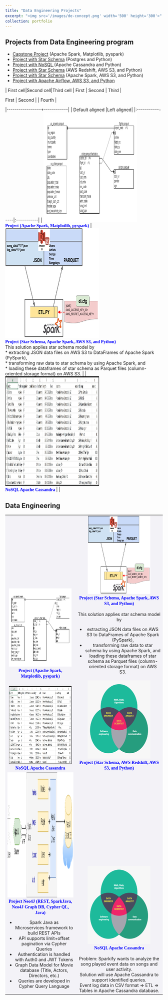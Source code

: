 ```yaml
---
title: "Data Engineering Projects"
excerpt: "<img src='/images/de-concept.png' width='500' height='300'>"
collection: portfolio
---
```

 


Projects from Data Engineering program 
---
* [Capstone Project](https://github.com/ozdemirht/Data-Enginering/blob/master/capstone/Capstone%20Project%20Report.ipynb) (Apache Spark, Matplotlib, pyspark)
* [Project with Star Schema](https://github.com/ozdemirht/Data-Enginering/blob/master/Project-1) (Postgres and Python)
* [Project with NoSQL ](https://github.com/ozdemirht/Data-Enginering/blob/master/project-2%20(Apache%20Cassandra)/Project_1B_%20Project.ipynb) (Apache Cassandra and Python)
* [Project with Star Schema](https://github.com/ozdemirht/Data-Enginering/blob/master/Project-3/README.md) (AWS Redshift, AWS S3, and Python)
* [Project with Star Schema](https://github.com/ozdemirht/Data-Enginering/blob/master/Project-4) (Apache Spark, AWS S3, and Python)
* [Project with Apache Airflow, AWS S3, and Python](https://github.com/ozdemirht/Data-Enginering/blob/master/Project-5/README.md) 
 

| First cell|Second cell|Third cell
| First | Second | Third |  

First | Second | | Fourth |


|-----------------+------------|
| Default aligned |Left aligned|
|:----------------|:-----------|
| <a href="https://github.com/ozdemirht/Data-Enginering/blob/master/capstone/Capstone%20Project%20Report.ipynb" target='_projectw'> <img src="/images/de-erd-1.png" alt="https://ozdemirht.github.io/" width="300" height="350"></a> <br> <span style="font-weight:bold;font-family:verdana;color:blue;font-size:14px">Project (Apache Spark, Matplotlib, pyspark)</span>  |<a href="https://github.com/ozdemirht/Data-Enginering/tree/master/Project-4" target='_projectw'> <img src="/images/de-erd-2.png" alt="https://ozdemirht.github.io/" width="300" height="350"></a> <br> <span style="font-weight:bold;font-family:verdana;color:blue;font-size:14px">Project (Star Schema, Apache Spark, AWS S3, and Python)</span> <br> This solution applies star schema model by <br>* extracting JSON data files on AWS S3 to DataFrames of Apache Spark (PySpark), <br>* transforming raw data to star schema by using Apache Spark, and <br>* loading these dataframes of star schema as Parquet files (column-oriented storage format) on AWS S3. | 
| <a href="https://github.com/ozdemirht/Data-Enginering/blob/master/project-2%20(Apache%20Cassandra)/Project_1B_%2Project.ipynb" taget='_projectw'> <img src="/images/de-cassandra.jpg" alt="https://ozdemirht.github.io/" width="300" height="350"> </a> <br> <span style="font-weight:bold;font-family:verdana;color:blue;font-size:14px">NoSQL Apache Cassandra </span> | |
   
   
Data Engineering
------


<table style="border: none;margin: 0px auto;vertical-align:bottom;background-color:#f3f2f7">
<tr>
<td style="white-space:wrap;text-align:center;vertical-align:bottom">
<a href="https://github.com/ozdemirht/Data-Enginering/blob/master/capstone/Capstone%20Project%20Report.ipynb">
<img src="/images/de-erd-1.png" alt="https://ozdemirht.github.io/" width="200" height="250">
</a>
<br> <span style="font-weight:bold;font-family:verdana;color:blue;font-size:14px">Project (Apache Spark, Matplotlib, pyspark)</span>  
</td>
<td style="white-space:wrap;text-align:center;vertical-align:bottom">
<a href="https://github.com/ozdemirht/Data-Enginering/tree/master/Project-4">
<img src="/images/de-erd-2.png" alt="https://ozdemirht.github.io/" width="200" height="250">
</a>
<br> <span style="font-weight:bold;font-family:verdana;color:blue;font-size:14px">Project (Star Schema, Apache Spark, AWS S3, and Python)</span> <br>
  <br>This solution applies star schema model by
  <ul>
  <li> extracting JSON data files on AWS S3 to DataFrames of Apache Spark (PySpark),
  <li> transforming raw data to star schema by using Apache Spark, and
  <li> loading these dataframes of star schema as Parquet files (column-oriented storage format) on AWS S3.
  </ul>
</td>
</tr>

<tr>
<td style="white-space:wrap;text-align:center;vertical-align:bottom">
<a href="https://github.com/ozdemirht/Data-Enginering/blob/master/project-2%20(Apache%20Cassandra)/Project_1B_%20Project.ipynb">
<img src="/images/de-cassandra.jpg" alt="https://ozdemirht.github.io/" width="200" height="250">
</a>
<br> <span style="font-weight:bold;font-family:verdana;color:blue;font-size:14px">NoSQL Apache Cassandra </span>  
</td>
<td style="white-space:wrap;text-align:center;vertical-align:bottom"> 
<a href="https://github.com/ozdemirht/Data-Enginering/tree/master/Project-4">
<img src="/images/data-science-1.png" alt="https://ozdemirht.github.io/" width="200" height="250"> 
</a>
<br> <span style="font-weight:bold;font-family:verdana;color:blue;font-size:14px">Project (Star Schema, AWS Redshift, AWS S3, and Python)</span> 
</td>
</tr>  
<tr>
<td style="white-space:wrap;text-align:center;vertical-align:bottom"> 
<a href="https://github.com/ozdemirht/study/tree/main/neo4j/java/project_1/app-java-main">
<img src="/images/NEO4J-HighLevelArchitectureDiagram.png" alt="https://ozdemirht.github.io/" width="300" height="400"> 
</a>
<br> <span style="font-weight:bold;font-family:verdana;color:blue;font-size:14px">Project Neo4J (REST, SparkJava, Neo4J Graph DB, Cypher QL, Java)</span>  <br>
  <ul>
    <li> Spark Java as Microservices framework to build REST APIs
  <li> API supports limit+offset pagination via Cypher Queries
  <li> Authentication is handled with Auth0 and JWT Tokens
  <li> Graph Data Model for Movie database (Title, Actors, Directors, etc.)
  <li> Queries are developed in Cypher Query Language  
  </ul>
</td>
<td style="white-space:wrap;text-align:center;vertical-align:bottom"> 
<a href="https://github.com/ozdemirht/Data-Enginering/blob/master/project-2%20(Apache%20Cassandra)/Project_1B_%20Project.ipynb">
<img src="/images/data-science-1.png" alt="https://ozdemirht.github.io/" width="200" height="250">
</a>   
<br> <span style="font-weight:bold;font-family:verdana;color:blue;font-size:14px">NoSQL Apache Cassandra <br>
</span> <br> 
Problem: Sparkify wants to analyze the song played event data on songs and user activity. <br>
Solution will use Apache Cassandra to support identified queries. <br> 
Event log data in CSV format => ETL => Tables in Apache Cassandra database.
</td>  
    
  